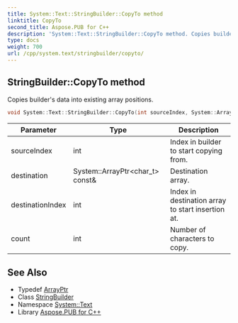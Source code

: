 ```yaml
---
title: System::Text::StringBuilder::CopyTo method
linktitle: CopyTo
second_title: Aspose.PUB for C++
description: 'System::Text::StringBuilder::CopyTo method. Copies builder''s data into existing array positions in C++.'
type: docs
weight: 700
url: /cpp/system.text/stringbuilder/copyto/
---
```

## StringBuilder::CopyTo method


Copies builder's data into existing array positions.

```cpp
void System::Text::StringBuilder::CopyTo(int sourceIndex, System::ArrayPtr<char_t> const &destination, int destinationIndex, int count)
```


| Parameter | Type | Description |
| --- | --- | --- |
| sourceIndex | int | Index in builder to start copying from. |
| destination | System::ArrayPtr\<char_t\> const\& | Destination array. |
| destinationIndex | int | Index in destination array to start insertion at. |
| count | int | Number of characters to copy. |

## See Also

* Typedef [ArrayPtr](../../../system/arrayptr/)
* Class [StringBuilder](../)
* Namespace [System::Text](../../)
* Library [Aspose.PUB for C++](../../../)
